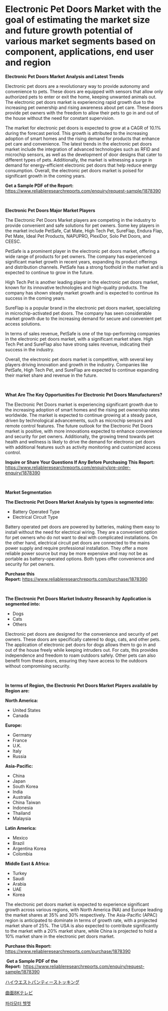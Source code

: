 <p><h1>Electronic Pet Doors Market with the goal of estimating the market size and future growth potential of various market segments based on component, applications, end user and region</h1></p><p><strong>Electronic Pet Doors Market Analysis and Latest Trends</strong></p>
<p><p>Electronic pet doors are a revolutionary way to provide autonomy and convenience to pets. These doors are equipped with sensors that allow only authorized pets to enter or exit the home, keeping unwanted animals out. The electronic pet doors market is experiencing rapid growth due to the increasing pet ownership and rising awareness about pet care. These doors provide pet owners with the freedom to allow their pets to go in and out of the house without the need for constant supervision.</p><p>The market for electronic pet doors is expected to grow at a CAGR of 10.1% during the forecast period. This growth is attributed to the increasing adoption of smart homes and the rising demand for products that enhance pet care and convenience. The latest trends in the electronic pet doors market include the integration of advanced technologies such as RFID and microchip sensors, as well as the development of door designs that cater to different types of pets. Additionally, the market is witnessing a surge in demand for energy-efficient electronic pet doors that help reduce energy consumption. Overall, the electronic pet doors market is poised for significant growth in the coming years.</p></p>
<p><strong>Get a Sample PDF of the Report:&nbsp;</strong> <a href="https://www.reliableresearchreports.com/enquiry/request-sample/1878390">https://www.reliableresearchreports.com/enquiry/request-sample/1878390</a></p>
<p>&nbsp;</p>
<p><strong>Electronic Pet Doors Major Market Players</strong></p>
<p><p>The Electronic Pet Doors Market players are competing in the industry to provide convenient and safe solutions for pet owners. Some key players in the market include PetSafe, Cat Mate, High Tech Pet, SureFlap, Endura Flap, Pet Mate, Ideal Pet Products, NAPUPRO, PlexiDor, Solo Pet Doors, and CEESC.</p><p>PetSafe is a prominent player in the electronic pet doors market, offering a wide range of products for pet owners. The company has experienced significant market growth in recent years, expanding its product offerings and distribution channels. PetSafe has a strong foothold in the market and is expected to continue to grow in the future.</p><p>High Tech Pet is another leading player in the electronic pet doors market, known for its innovative technologies and high-quality products. The company has shown steady market growth and is expected to continue its success in the coming years.</p><p>SureFlap is a popular brand in the electronic pet doors market, specializing in microchip-activated pet doors. The company has seen considerable market growth due to the increasing demand for secure and convenient pet access solutions.</p><p>In terms of sales revenue, PetSafe is one of the top-performing companies in the electronic pet doors market, with a significant market share. High Tech Pet and SureFlap also have strong sales revenue, indicating their success in the industry.</p><p>Overall, the electronic pet doors market is competitive, with several key players driving innovation and growth in the industry. Companies like PetSafe, High Tech Pet, and SureFlap are expected to continue expanding their market share and revenue in the future.</p></p>
<p>&nbsp;</p>
<p><strong>What Are The Key Opportunities For Electronic Pet Doors Manufacturers?</strong></p>
<p><p>The Electronic Pet Doors market is experiencing significant growth due to the increasing adoption of smart homes and the rising pet ownership rates worldwide. The market is expected to continue growing at a steady pace, driven by technological advancements, such as microchip sensors and remote control features. The future outlook for the Electronic Pet Doors market is positive, with more innovations expected to enhance convenience and security for pet owners. Additionally, the growing trend towards pet health and wellness is likely to drive the demand for electronic pet doors with additional features such as activity monitoring and customized access control.</p></p>
<p><strong>Inquire or Share Your Questions If Any Before Purchasing This Report:</strong> <a href="https://www.reliableresearchreports.com/enquiry/pre-order-enquiry/1878390">https://www.reliableresearchreports.com/enquiry/pre-order-enquiry/1878390</a></p>
<p>&nbsp;</p>
<p><strong>Market Segmentation</strong></p>
<p><strong>The Electronic Pet Doors Market Analysis by types is segmented into:</strong></p>
<p><ul><li>Battery Operated Type</li><li>Electrical Circuit Type</li></ul></p>
<p><p>Battery operated pet doors are powered by batteries, making them easy to install without the need for electrical wiring. They are a convenient option for pet owners who do not want to deal with complicated installations. On the other hand, electrical circuit pet doors are connected to the mains power supply and require professional installation. They offer a more reliable power source but may be more expensive and may not be as portable as battery-operated options. Both types offer convenience and security for pet owners.</p></p>
<p><strong>Purchase this Report:&nbsp;</strong><a href="https://www.reliableresearchreports.com/purchase/1878390">https://www.reliableresearchreports.com/purchase/1878390</a></p>
<p>&nbsp;</p>
<p><strong>The Electronic Pet Doors Market Industry Research by Application is segmented into:</strong></p>
<p><ul><li>Dogs</li><li>Cats</li><li>Others</li></ul></p>
<p><p>Electronic pet doors are designed for the convenience and security of pet owners. These doors are specifically catered to dogs, cats, and other pets. The application of electronic pet doors for dogs allows them to go in and out of the house freely while keeping intruders out. For cats, this provides independence and freedom to roam outdoors safely. Other pets can also benefit from these doors, ensuring they have access to the outdoors without compromising security.</p></p>
<p>&nbsp;</p>
<p><strong>In terms of Region, the Electronic Pet Doors Market Players available by Region are:</strong></p>
<p>
    <p> <strong> North America: </strong>
        <ul>
            <li>United States</li>
            <li>Canada</li>
        </ul>
        </p> 
    <p> <strong> Europe: </strong>
        <ul>
            <li>Germany</li>
            <li>France</li>
            <li>U.K.</li>
            <li>Italy</li>
            <li>Russia</li>
        </ul>
        </p> 
    <p> <strong> Asia-Pacific: </strong>
        <ul>
            <li>China</li>
            <li>Japan</li>
            <li>South Korea</li>
            <li>India</li>
            <li>Australia</li>
            <li>China Taiwan</li>
            <li>Indonesia</li>
            <li>Thailand</li>
            <li>Malaysia</li>
        </ul>
        </p> 
    <p> <strong> Latin America: </strong>
        <ul>
            <li>Mexico</li>
            <li>Brazil</li>
            <li>Argentina Korea</li>
            <li>Colombia</li>
        </ul>
        </p> 
    <p> <strong> Middle East & Africa: </strong>
        <ul>
            <li>Turkey</li>
            <li>Saudi</li>
            <li>Arabia</li>
            <li>UAE</li>
            <li>Korea</li>
        </ul>
    </p>
    </p>
<p><p>The electronic pet doors market is expected to experience significant growth across various regions, with North America (NA) and Europe leading the market shares at 35% and 30% respectively. The Asia-Pacific (APAC) region is anticipated to dominate in terms of growth rate, with a projected market share of 25%. The USA is also expected to contribute significantly to the market with a 20% market share, while China is projected to hold a 10% market share in the electronic pet doors market.</p></p>
<p><strong>Purchase this Report: </strong><a href="https://www.reliableresearchreports.com/purchase/1878390">https://www.reliableresearchreports.com/purchase/1878390</a></p>
<p>&nbsp;<strong>Get a Sample PDF of the Report:&nbsp;&nbsp;</strong><a href="https://www.reliableresearchreports.com/enquiry/request-sample/1878390">https://www.reliableresearchreports.com/enquiry/request-sample/1878390</a></p>
<p><strong></strong></p>
<p><p><a href="https://medium.com/@isabeleterson7845/%E3%83%8F%E3%82%A4%E3%82%A6%E3%82%A8%E3%82%B9%E3%83%88%E3%81%AE%E3%83%91%E3%83%B3%E3%82%B9%E3%83%88%E5%B8%82%E5%A0%B4%E3%81%AE%E8%A6%8F%E6%A8%A1-cagr-%E3%83%88%E3%83%AC%E3%83%B3%E3%83%89%E3%81%AF-2024%E5%B9%B4%E3%81%8B%E3%82%892030%E5%B9%B4%E3%81%BE%E3%81%A7%E3%81%A8%E3%81%AA%E3%81%A3%E3%81%A6%E3%81%84%E3%81%BE%E3%81%99-1f9b801c9964">ハイウエストパンティーストッキング</a></p><p><a href="https://medium.com/@michaelerde565/%E6%9B%B2%E7%B7%9A8k%E3%83%86%E3%83%AC%E3%83%93%E3%81%AE%E5%B8%82%E5%A0%B4%E8%A6%8F%E6%A8%A1%E3%81%A8%E5%B8%82%E5%A0%B4%E5%8B%95%E5%90%91-%E5%AE%8C%E5%85%A8%E3%81%AA%E6%A5%AD%E7%95%8C%E6%A6%82%E8%A6%81-2024%E5%B9%B4%E3%81%8B%E3%82%892031%E5%B9%B4-b318d60af600">曲面8Kテレビ</a></p><p><a href="https://medium.com/@alexemumu2022/%ED%8C%8C%EB%9D%BC%EB%AA%A8%ED%84%B0-%ED%97%AC%EB%A9%A7-%EC%8B%9C%EC%9E%A5-%EA%B7%9C%EB%AA%A8-cagr-%ED%8A%B8%EB%A0%8C%EB%93%9C-2024-2030-039d00b59dd1">파라모터 헬멧</a></p></p>